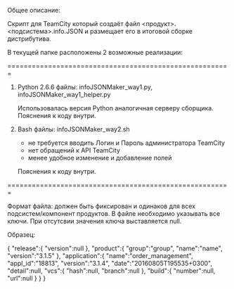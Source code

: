 
Общее описание:

Скрипт для TeamCity который создаёт файл <продукт>.<подсистема>.info.JSON и размещает его
в итоговой сборке дистрибутива.

В текущей папке расположены 2 возможные реализации:

=======================================================

1) Python 2.6.6
    файлы: infoJSONMaker_way1.py,  infoJSONMaker_way1_helper.py

    Использовалась версия Python аналогичная серверу сборщика.
    Пояснения к коду внутри.

2) Bash
    файлы: infoJSONMaker_way2.sh

    + не требуется вводить Логин и Пароль администратора TeamCity
    + нет обращений к API TeamCity
    - менее удобное изменение и добавление полей

    Пояснения к коду внутри.

=======================================================

Формат файла: должен быть фиксирован и одинаков для всех подсистем/компонент продуктов.
В файле необходимо указывать все ключи. При отсутсвии значения ключа выставляется null.

Образец:

{
   "release":{
      "version":null
   },
   "product":{
      "group":"group",
      "name":"name",
      "version":"3.1.5"
   },
   "application":{
         "name":"order_management",
         "appl_id":"18813",
         "version":"3.1.4",
         "date":"20160805T195535+0300",
         "detail":null,
         "vcs":{
            "hash":null,
            "branch":null
         },
         "build":{
            "number":null,
            "url":null
         }
      }
}